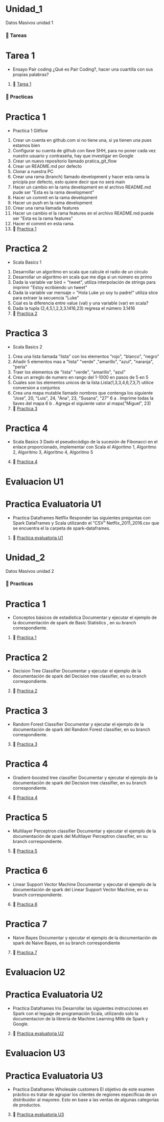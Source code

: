 # Unidad_1
Datos Masivos unidad 1

### :open_file_folder: Tareas

# Tarea 1
- Ensayo Pair coding
¿Qué  es Pair Coding?, hacer una cuartilla con sus propias palabras?
1. :page_facing_up: [Tarea 1](https://github.com/RaymundoH21/Datos_Masivos/blob/Unidad_1/Unidad%201/Homeworks/Tarea%201.pdf) 

### :open_file_folder: Practicas

# Practica 1
- Practica 1 Gitflow
1. Crear un cuenta en github.com si no tiene una, si ya tienen una pues estamos bien
2. Configurar su cuenta de github con llave SHH, para no poner cada vez nuestro usuario y contraseña, hay que investigar en Google
3. Crear un nuevo repositorio llamado pratica_git_flow
4. Crear un README.md por defecto
5. Clonar a nuestra PC
6. Crear una rama (branch) llamado development y hacer esta rama la pricipla por defecto, esto quiere decir que no será main
7. Hacer un cambio en la rama development en el archivo README.md pude ser "Esta es la rama development"
8. Hacer un commit en la rama development
9. Hacer un push en la rama development
10. Crear una rama llamada features
11. Hacer un cambio el la rama features en el archivo README.md puede ser "Esta es la rama features"
12. Hacer el commit en esta rama.
1. :page_facing_up: [Practica 1](https://github.com/RaymundoH21/Datos_Masivos/blob/Unidad_1/Unidad%201/Practices/Pr%C3%A1ctica%201%20git%20flow.pdf)

# Practica 2
- Scala Basics 1
1. Desarrollar un algoritmo en scala que calcule el radio de un circulo
2. Desarrollar un algoritmo en scala que me diga si un número es primo
3. Dada la variable  var bird = "tweet", utiliza interpolación de strings para
    imprimir "Estoy ecribiendo un tweet"
4. Dada la variable var mensaje = "Hola Luke yo soy tu padre!" utiliza slice para extraer la
    secuencia "Luke"
5. Cúal es la diferencia entre value (val) y una variable (var) en scala?
6. Dada la tupla (2,4,5,1,2,3,3.1416,23) regresa el número 3.1416
2. :page_facing_up: [Practica 2](https://github.com/RaymundoH21/Datos_Masivos/blob/Unidad_1/Unidad%201/Practices/Practica%202.md) 

# Practica 3
- Scala Basics 2
1. Crea una lista llamada "lista" con los elementos "rojo", "blanco", "negro"
2. Añadir 5 elementos mas a "lista" "verde" ,"amarillo", "azul", "naranja", "perla"
3. Traer los elementos de "lista" "verde", "amarillo", "azul"
4. Crea un arreglo de numero en rango del 1-1000 en pasos de 5 en 5
5. Cuales son los elementos unicos de la lista Lista(1,3,3,4,6,7,3,7) utilice conversion a conjuntos
6. Crea una mapa mutable llamado nombres que contenga los siguiente
     "Jose", 20, "Luis", 24, "Ana", 23, "Susana", "27"
   6 a . Imprime todas la llaves del mapa
   6 b . Agrega el siguiente valor al mapa("Miguel", 23)
3. :page_facing_up: [Practica 3](https://github.com/RaymundoH21/Datos_Masivos/blob/Unidad_1/Unidad%201/Practices/Practica%203.md)

# Practica 4
- Scala Basics 3
Dado el pseudocódigo de la sucesión de Fibonacci en el enlace proporcionado, implementar con Scala el Algoritmo 1, 
Algoritmo 2, Algoritmo 3, Algoritmo 4, Algoritmo 5
4. :page_facing_up: [Practica 4](https://github.com/RaymundoH21/Datos_Masivos/blob/Unidad_1/Unidad%201/Practices/Pr%C3%A1ctica%204.md)

# Evaluacion U1
# Practica Evaluatoria U1
- Practica Dataframes Netflix
Responder las siguientes preguntas con Spark DataFrames y Scala utilizando el “CSV”
Netflix_2011_2016.csv que se encuentra el la carpeta de spark-dataframes.
1. :page_facing_up: [Practica evaluatoria U1](https://github.com/RaymundoH21/Datos_Masivos/blob/Unidad_1/Unidad%201/Evaluation/Practica_Evaluatoria_1.md) 

# Unidad_2
Datos Masivos unidad 2

### :open_file_folder: Practicas

# Practica 1
- Conceptos básicos de estadistica
Documentar y ejecutar el ejemplo de la documentación de  spark de Basic Statistics , en su branch correspondiente.
1. :page_facing_up: [Practica 1](https://github.com/RaymundoH21/Datos_Masivos/blob/Unidad_2/Unidad%202/Practices/Practica%201_U2.md)

# Practica 2
- Decision Tree Classifier
Documentar y ejecutar el ejemplo de la documentación de  spark del Decision tree classifier, en su branch correspondiente.
2. :page_facing_up: [Practica 2](https://github.com/RaymundoH21/Datos_Masivos/blob/Unidad_2/Unidad%202/Practices/Practica%202_U2.md) 

# Practica 3
- Random Forest Classifier
Documentar y ejecutar el ejemplo de la documentación de  spark del Random Forest classifier, en su branch correspondiente.
3. :page_facing_up: [Practica 3](https://github.com/RaymundoH21/Datos_Masivos/blob/Unidad_2/Unidad%202/Practices/Practica%203_U2.md)

# Practica 4
- Gradient-boosted tree classifier
Documentar y ejecutar el ejemplo de la documentación de  spark del Decision tree classifier, en su branch correspondiente.
4. :page_facing_up: [Practica 4](https://github.com/RaymundoH21/datos_masivos-Gradient-boosted_tree_classifier-expo/blob/Unidad_2/Exposicion.md)

# Practica 5
- Multilayer Perceptron classifier
Documentar y ejecutar el ejemplo de la documentación de  spark del Multilayer Perceptron classifier, en su branch correspondiente.
5. :page_facing_up: [Practica 5](https://github.com/RaymundoH21/Datos_Masivos/blob/Unidad_2/Unidad%202/Practices/Practica%205_U2.md)

# Practica 6
- Linear Support Vector Machine
Documentar y ejecutar el ejemplo de la documentación de  spark del Linear Support Vector Machine, en su branch correspondiente.
6. :page_facing_up: [Practica 6](https://github.com/RaymundoH21/Datos_Masivos/blob/Unidad_2/Unidad%202/Practices/Practica%206_U2.md)

# Practica 7
- Naive Bayes
Documentar y ejecutar el ejemplo de la documentación de  spark de Naive Bayes, en su branch correspondiente
7. :page_facing_up: [Practica 7](https://github.com/RaymundoH21/Datos_Masivos/blob/Unidad_2/Unidad%202/Practices/Practica%207_U2.md)

# Evaluacion U2
# Practica Evaluatoria U2
- Practica Dataframes Iris
Desarrollar las siguientes instrucciones en Spark con el leguaje de programación Scala, utilizando solo la documentacion de la librería de Machine Learning Mllib de Spark y Google.
2. :page_facing_up: [Practica evaluatoria U2](https://github.com/RaymundoH21/Datos_Masivos/blob/Unidad_3/Unidad%202/Evaluation/Practica_Evaluatoria_2.md) 


# Evaluacion U3
# Practica Evaluatoria U3
- Practica Dataframes Wholesale customers
El objetivo de este examen práctico es tratar de agrupar los clientes de regiones específicas
de un distribuidor al mayoreo. Esto en base a las ventas de algunas categorías de productos.
3. :page_facing_up: [Practica evaluatoria U3](https://github.com/RaymundoH21/Datos_Masivos/blob/Unidad_3/Unidad%203/Evaluation/Practica%5D_Evaluatoria_U3.md) 
